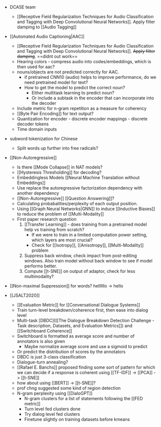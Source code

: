 ---
---
- DCASE team
	- [[Receptive Field Regularization Techniques for Audio Classification and Tagging with Deep Convolutional Neural Networks]]. Apply filter damping to [[Audio Tagging]]
- [[Automated Audio Captioning|AAC]]
	- [[Receptive Field Regularization Techniques for Audio Classification and Tagging with Deep Convolutional Neural Networks]]. ~~Apply filter damping~~. ==didnt out work==
	- Hearing colors - compress audio into codes/embeddings, which is then used for aac?
	- nouns/objects are not predicted correctly for AAC.
		- if pretrained CNN10 (audio) helps to improve performance, do we need pretrained model for text?
		- How to get the model to predict the correct noun?
			- Either multitask learning to predict noun?
			- Or include a subtask in the encoder that can incorporate into the decoder
	- Include metric for n-gram repetition as a measure for coherency
	- [[Byte Pair Encoding]] for text output?
	- Quantization for encoder - discrete encoder mappings - discrete decoder tokens
	- Time domain inputs

- subword tokenization for Chinese
    - Split words up further into free radicals?
- [[Non-Autoregressive]]
    - Is there [[Mode Collapse]] in NAT models?
    - [[Hysteresis Thresholding]] for decoding?
    - Embeddingless Models [[Neural Machine Translation without Embeddings]]
    - Use replace the autoregressive factorization dependency with another dependency 
    - [[Non-Autoregressive]] [[Question Answering]]?
    - Calculating probabalities/perplexity of each output position.
    - Using [[Graph Neural Networks|GNN]] to induce [[Inductive Biases]] to reduce the problem of [[Multi-Modality]]
    - First paper research question 
        1. [[Transfer Learning]] - does training from a pretrained model help vs training from scratch?
             - If we were to train in a limited computation power setting, which layers are most crucial?
             - Check for [[Isotropy]], [[Anisotropy]], [[Multi-Modality]] problem
        2. Suppress back window, check impact from post-editing windows. Also train model without back window to see if model performs better.
        3. Compute [[t-SNE]] on output of adaptor, check for less multimodality?
- [[Non-maximal Suppression]] for words? hellllllo -> hello
- [[JSALT2020]]
    - [[Evaluation Metric]] for [[Conversational Dialogue Systems]]
    - Train turn-level breakdown/coherence first, then ease into dialog level
    - Multi-task [DBDC]([[The Dialogue Breakdown Detection Challenge - Task description, Datasets, and Evaluation Metrics]]) and [[Switchboard Coherence]]
    - Switchboard is formatted as average score and number of annotators is also given
        - Maybe normalize average score and use a sigmoid to predict
    - Or predict the distribution of scores by the annotators
    - DBDC is just 3-class classification
    - Dialogue-turn annealing?
    - [[Rafael E. Banchs]] proposed finding some sort of pattern for which we can decide if a response is coherent using [[TF-IDF]] -> [[PCA]] -> [[t-SNE]]
    - how about using [[BERT]] -> [[t-SNE]]?
    - prof chng suggested some kind of region detection
    - N-gram perplexity using [[DialoGPT]]
        - N-gram clusters for a list of statements following the [[FED metric]]
        - Turn level fed clusters done
        - Try dialog level fed clusters
        - Finetune slightly on training datasets before kmeans


